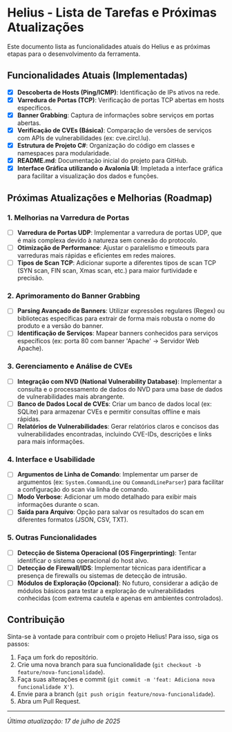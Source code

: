 # Helius - Lista de Tarefas e Próximas Atualizações

Este documento lista as funcionalidades atuais do Helius e as próximas etapas para o desenvolvimento da ferramenta.

## Funcionalidades Atuais (Implementadas)

- [x] **Descoberta de Hosts (Ping/ICMP)**: Identificação de IPs ativos na rede.
- [x] **Varredura de Portas (TCP)**: Verificação de portas TCP abertas em hosts específicos.
- [x] **Banner Grabbing**: Captura de informações sobre serviços em portas abertas.
- [x] **Verificação de CVEs (Básica)**: Comparação de versões de serviços com APIs de vulnerabilidades (ex: cve.circl.lu).
- [x] **Estrutura de Projeto C#**: Organização do código em classes e namespaces para modularidade.
- [x] **README.md**: Documentação inicial do projeto para GitHub.
- [x] **Interface Gráfica utilizando o Avalonia UI**: Impletada a interface gráfica para facilitar a visualização dos dados e funções.

## Próximas Atualizações e Melhorias (Roadmap)

### 1. Melhorias na Varredura de Portas

- [ ] **Varredura de Portas UDP**: Implementar a varredura de portas UDP, que é mais complexa devido à natureza sem conexão do protocolo.
- [ ] **Otimização de Performance**: Ajustar o paralelismo e timeouts para varreduras mais rápidas e eficientes em redes maiores.
- [ ] **Tipos de Scan TCP**: Adicionar suporte a diferentes tipos de scan TCP (SYN scan, FIN scan, Xmas scan, etc.) para maior furtividade e precisão.

### 2. Aprimoramento do Banner Grabbing

- [ ] **Parsing Avançado de Banners**: Utilizar expressões regulares (Regex) ou bibliotecas específicas para extrair de forma mais robusta o nome do produto e a versão do banner.
- [ ] **Identificação de Serviços**: Mapear banners conhecidos para serviços específicos (ex: porta 80 com banner 'Apache' -> Servidor Web Apache).

### 3. Gerenciamento e Análise de CVEs

- [ ] **Integração com NVD (National Vulnerability Database)**: Implementar a consulta e o processamento de dados do NVD para uma base de dados de vulnerabilidades mais abrangente.
- [ ] **Banco de Dados Local de CVEs**: Criar um banco de dados local (ex: SQLite) para armazenar CVEs e permitir consultas offline e mais rápidas.
- [ ] **Relatórios de Vulnerabilidades**: Gerar relatórios claros e concisos das vulnerabilidades encontradas, incluindo CVE-IDs, descrições e links para mais informações.

### 4. Interface e Usabilidade

- [ ] **Argumentos de Linha de Comando**: Implementar um parser de argumentos (ex: `System.CommandLine` ou `CommandLineParser`) para facilitar a configuração do scan via linha de comando.
- [ ] **Modo Verbose**: Adicionar um modo detalhado para exibir mais informações durante o scan.
- [ ] **Saída para Arquivo**: Opção para salvar os resultados do scan em diferentes formatos (JSON, CSV, TXT).

### 5. Outras Funcionalidades

- [ ] **Detecção de Sistema Operacional (OS Fingerprinting)**: Tentar identificar o sistema operacional do host alvo.
- [ ] **Detecção de Firewall/IDS**: Implementar técnicas para identificar a presença de firewalls ou sistemas de detecção de intrusão.
- [ ] **Módulos de Exploração (Opcional)**: No futuro, considerar a adição de módulos básicos para testar a exploração de vulnerabilidades conhecidas (com extrema cautela e apenas em ambientes controlados).

## Contribuição

Sinta-se à vontade para contribuir com o projeto Helius! Para isso, siga os passos:

1.  Faça um fork do repositório.
2.  Crie uma nova branch para sua funcionalidade (`git checkout -b feature/nova-funcionalidade`).
3.  Faça suas alterações e commit (`git commit -m 'feat: Adiciona nova funcionalidade X'`).
4.  Envie para a branch (`git push origin feature/nova-funcionalidade`).
5.  Abra um Pull Request.

---

*Última atualização: 17 de julho de 2025*

